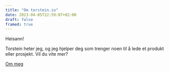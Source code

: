 ```yaml
---
title: "Om torstein.io"
date: 2023-04-05T22:59:07+02:00
draft: false
framed: true
---
```


Heisann!   

Torstein heter jeg, og jeg hjelper deg som trenger noen til å lede et produkt eller prosjekt. Vil du vite mer?

[Om meg](/om)



